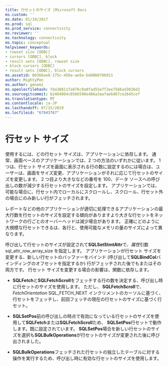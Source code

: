 ```yaml
---
title: 行セットのサイズ |Microsoft Docs
ms.custom: ''
ms.date: 01/19/2017
ms.prod: sql
ms.prod_service: connectivity
ms.reviewer: ''
ms.technology: connectivity
ms.topic: conceptual
helpviewer_keywords:
- rowset size [ODBC]
- cursors [ODBC], block
- result sets [ODBC], rowset size
- block cursors [ODBC]
- result sets [ODBC], block cursors
ms.assetid: 60366ae8-175c-456a-ae5e-bdd860786911
author: MightyPen
ms.author: genemi
ms.openlocfilehash: fda38811fa876c9a0fad55e7f2ee7566ad3026d2
ms.sourcegitcommit: b2464064c0566590e486a3aafae6d67ce2645cef
ms.translationtype: MT
ms.contentlocale: ja-JP
ms.lasthandoff: 07/15/2019
ms.locfileid: "67943767"
---
```

# <a name="rowset-size"></a>行セット サイズ
使用するには、どの行セット サイズは、アプリケーションに依存します。 通常、画面ベースのアプリケーションでは、2 つの方法のいずれかに従います。 1 つは、行セット サイズを画面に表示される行の数に設定するのには場合は、ユーザーは、画面をサイズ変更、アプリケーションがそれに応じて行セットのサイズを変更します。 2 つ目より大きななどの番号を 100、データ ソースへの呼び出しの数が減少する行セットのサイズを設定します。 アプリケーションでは、可能な場合に、行セット内でローカルにスクロールし、スクロール、行セット外の場合にのみ新しい行がフェッチされます。  
  
 レポートなどの他のアプリケーションが適切に処理できるアプリケーションの最大行数を行セットのサイズを設定する傾向がありますより大きな行セットをネットワークの行ごとのオーバーヘッドは減少場合があります。 正確にどのように大規模な行セットできるは、各行と、使用可能なメモリの量のサイズによって異なります。  
  
 呼び出して行セットのサイズが設定されて**SQLSetStmtAttr**で、*属性*引数 sql_attr_row_array_size を指定します。 アプリケーションが行セット サイズを変更する、新しい行セットのバッファーをバインド (呼び出して**SQLBindCol**バインディングのオフセットを指定するか) 行がフェッチされた後でもまたはその両方です。 行セット サイズを変更する場合の影響は、関数に依存します。  
  
-   **SQLFetch**と**SQLFetchScroll**をフェッチする行の数を決定する、呼び出し時に行セットのサイズを使用します。 ただし、 **SQLFetchScroll**で、 *FetchOrientation* SQL_FETCH_NEXT インクリメントのカーソルに基づく、行セットをフェッチし、前回フェッチの現在の行セットのサイズに基づく行セット。  
  
-   **SQLSetPos**前の呼び出しの時点で有効になっている行セットのサイズを使用して**SQLFetch**または**SQLFetchScroll**ため、 **SQLSetPos**行セットで動作します。既に設定されています。 **SQLSetPos**場合を新しい行セットのサイズを選択も**SQLBulkOperations**が行セットのサイズが変更された後に呼び出されました。  
  
-   **SQLBulkOperations**フェッチされた行セットの独立したテーブルに対する操作を実行するため、呼び出し時に有効な行セットのサイズを使用します。
